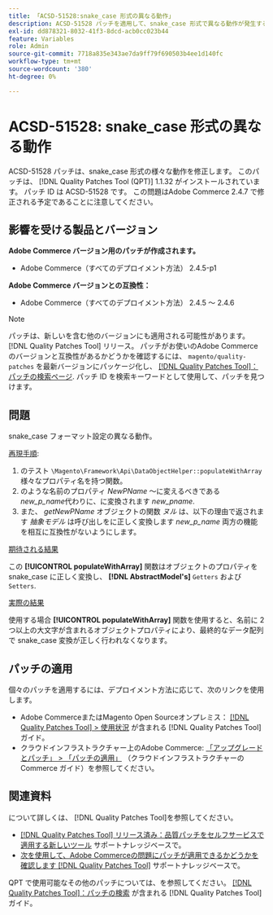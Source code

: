 ```yaml
---
title: 「ACSD-51528:snake_case 形式の異なる動作」
description: ACSD-51528 パッチを適用して、snake_case 形式で異なる動作が発生するAdobe Commerceの問題を修正してください。
exl-id: dd878321-8032-41f3-8dcd-acb0cc023b44
feature: Variables
role: Admin
source-git-commit: 7718a835e343ae7da9ff79f690503b4ee1d140fc
workflow-type: tm+mt
source-wordcount: '380'
ht-degree: 0%

---
```


# ACSD-51528: snake_case 形式の異なる動作

ACSD-51528 パッチは、snake_case 形式の様々な動作を修正します。 このパッチは、 [!DNL Quality Patches Tool (QPT)] 1.1.32 がインストールされています。 パッチ ID は ACSD-51528 です。 この問題はAdobe Commerce 2.4.7 で修正される予定であることに注意してください。

## 影響を受ける製品とバージョン

**Adobe Commerce バージョン用のパッチが作成されます。**

* Adobe Commerce（すべてのデプロイメント方法） 2.4.5-p1

**Adobe Commerce バージョンとの互換性：**

* Adobe Commerce（すべてのデプロイメント方法） 2.4.5 ～ 2.4.6

>[!NOTE]
>
>パッチは、新しいを含む他のバージョンにも適用される可能性があります。 [!DNL Quality Patches Tool] リリース。 パッチがお使いのAdobe Commerceのバージョンと互換性があるかどうかを確認するには、 `magento/quality-patches` を最新バージョンにパッケージ化し、 [[!DNL Quality Patches Tool]：パッチの検索ページ](https://experienceleague.adobe.com/tools/commerce-quality-patches/index.html). パッチ ID を検索キーワードとして使用して、パッチを見つけます。

## 問題

snake_case フォーマット設定の異なる動作。

<u>再現手順</u>:

1. のテスト `\Magento\Framework\Api\DataObjectHelper::populateWithArray` 様々なプロパティ名を持つ関数。
1. のような名前のプロパティ *NewPName* ～に変えるべきである *new_p_name*&#x200B;代わりに、に変換されます *new_pname*.
1. また、 *getNewPName* オブジェクトの関数 *ヌル* は、以下の理由で返されます *抽象モデル* は呼び出しをに正しく変換します *new_p_name* 両方の機能を相互に互換性がないようにします。

<u>期待される結果</u>

この **[!UICONTROL populateWithArray]** 関数はオブジェクトのプロパティを snake_case に正しく変換し、 **[!DNL AbstractModel's]** `Getters` および `Setters`.

<u>実際の結果</u>

使用する場合 **[!UICONTROL populateWithArray]** 関数を使用すると、名前に 2 つ以上の大文字が含まれるオブジェクトプロパティにより、最終的なデータ配列で snake_case 変換が正しく行われなくなります。

## パッチの適用

個々のパッチを適用するには、デプロイメント方法に応じて、次のリンクを使用します。

* Adobe CommerceまたはMagento Open Sourceオンプレミス： [[!DNL Quality Patches Tool] > 使用状況](https://experienceleague.adobe.com/docs/commerce-operations/tools/quality-patches-tool/usage.html) が含まれる [!DNL Quality Patches Tool] ガイド。
* クラウドインフラストラクチャー上のAdobe Commerce: [「アップグレードとパッチ」 > 「パッチの適用」](https://experienceleague.adobe.com/docs/commerce-cloud-service/user-guide/develop/upgrade/apply-patches.html) （クラウドインフラストラクチャーのCommerce ガイド）を参照してください。

## 関連資料

について詳しくは、 [!DNL Quality Patches Tool]を参照してください。

* [[!DNL Quality Patches Tool] リリース済み：品質パッチをセルフサービスで適用する新しいツール](/help/announcements/adobe-commerce-announcements/magento-quality-patches-released-new-tool-to-self-serve-quality-patches.md) サポートナレッジベースで。
* [次を使用して、Adobe Commerceの問題にパッチが適用できるかどうかを確認します [!DNL Quality Patches Tool]](/help/support-tools/patches-available-in-qpt-tool/check-patch-for-magento-issue-with-magento-quality-patches.md) サポートナレッジベースで。

QPT で使用可能なその他のパッチについては、を参照してください。 [[!DNL Quality Patches Tool]：パッチの検索](https://experienceleague.adobe.com/tools/commerce-quality-patches/index.html) が含まれる [!DNL Quality Patches Tool] ガイド。
